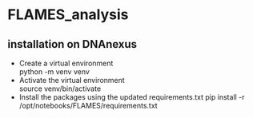 # FLAMES_analysis
## installation on DNAnexus
- Create a virtual environment <br>
python -m venv venv <br>
- Activate the virtual environment <br>
source venv/bin/activate
- Install the packages using the updated requirements.txt
pip install -r /opt/notebooks/FLAMES/requirements.txt
